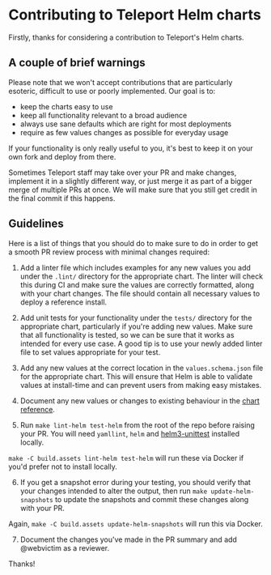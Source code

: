 # Contributing to Teleport Helm charts

Firstly, thanks for considering a contribution to Teleport's Helm charts.

## A couple of brief warnings

Please note that we won't accept contributions that are particularly esoteric, difficult to use or poorly implemented.
Our goal is to:

- keep the charts easy to use
- keep all functionality relevant to a broad audience
- always use sane defaults which are right for most deployments
- require as few values changes as possible for everyday usage

If your functionality is only really useful to you, it's best to keep it on your own fork and deploy from there.

Sometimes Teleport staff may take over your PR and make changes, implement it in a slightly different way, or just merge it
as part of a bigger merge of multiple PRs at once. We will make sure that you still get credit in the final commit if this
happens.

## Guidelines

Here is a list of things that you should do to make sure to do in order to get a smooth PR review process with minimal
changes required:

1) Add a linter file which includes examples for any new values you add under the `.lint/` directory for the
appropriate chart. The linter will check this during CI and make sure the values are correctly formatted, along
with your chart changes. The file should contain all necessary values to deploy a reference install.

2) Add unit tests for your functionality under the `tests/` directory for the appropriate chart, particularly if you're
adding new values. Make sure that all functionality is tested, so we can be sure that it works as intended for every use
case. A good tip is to use your newly added linter file to set values appropriate for your test.

3) Add any new values at the correct location in the `values.schema.json` file for the appropriate chart. This
will ensure that Helm is able to validate values at install-time and can prevent users from making easy mistakes.

4) Document any new values or changes to existing behaviour in the [chart reference](../../docs/pages/kubernetes-access/helm/reference.mdx).

5) Run `make lint-helm test-helm` from the root of the repo before raising your PR.
You will need `yamllint`, `helm` and [helm3-unittest](https://github.com/vbehar/helm3-unittest) installed locally.

`make -C build.assets lint-helm test-helm` will run these via Docker if you'd prefer not to install locally.

6) If you get a snapshot error during your testing, you should verify that your changes intended to alter the output,
then run `make update-helm-snapshots` to update the snapshots and commit these changes along with your PR.

Again, `make -C build.assets update-helm-snapshots` will run this via Docker.

7) Document the changes you've made in the PR summary and add @webvictim as a reviewer.

Thanks!
